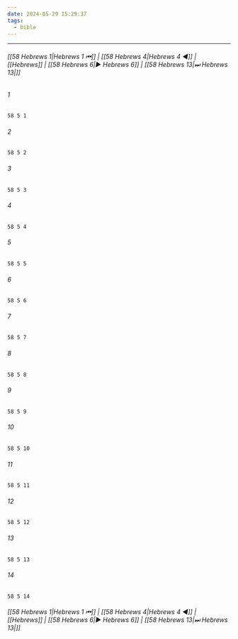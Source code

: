 ```yaml
---
date: 2024-05-29 15:29:37
tags:
  - bible
---
```

___

###### [[58 Hebrews 1|Hebrews 1 ⏮]] | [[58 Hebrews 4|Hebrews 4 ◀]] | [[Hebrews]] | [[58 Hebrews 6|▶ Hebrews 6]] | [[58 Hebrews 13|⏭ Hebrews 13|]]

###### 1
``` verse
58 5 1 
```
###### 2
``` verse
58 5 2 
```
###### 3
``` verse
58 5 3 
```
###### 4
``` verse
58 5 4 
```
###### 5
``` verse
58 5 5 
```
###### 6
``` verse
58 5 6 
```
###### 7
``` verse
58 5 7 
```
###### 8
``` verse
58 5 8 
```
###### 9
``` verse
58 5 9 
```
###### 10
``` verse
58 5 10 
```
###### 11
``` verse
58 5 11 
```
###### 12
``` verse
58 5 12 
```
###### 13
``` verse
58 5 13 
```
###### 14
``` verse
58 5 14 
```

###### [[58 Hebrews 1|Hebrews 1 ⏮]] | [[58 Hebrews 4|Hebrews 4 ◀]] | [[Hebrews]] | [[58 Hebrews 6|▶ Hebrews 6]] | [[58 Hebrews 13|⏭ Hebrews 13|]]

